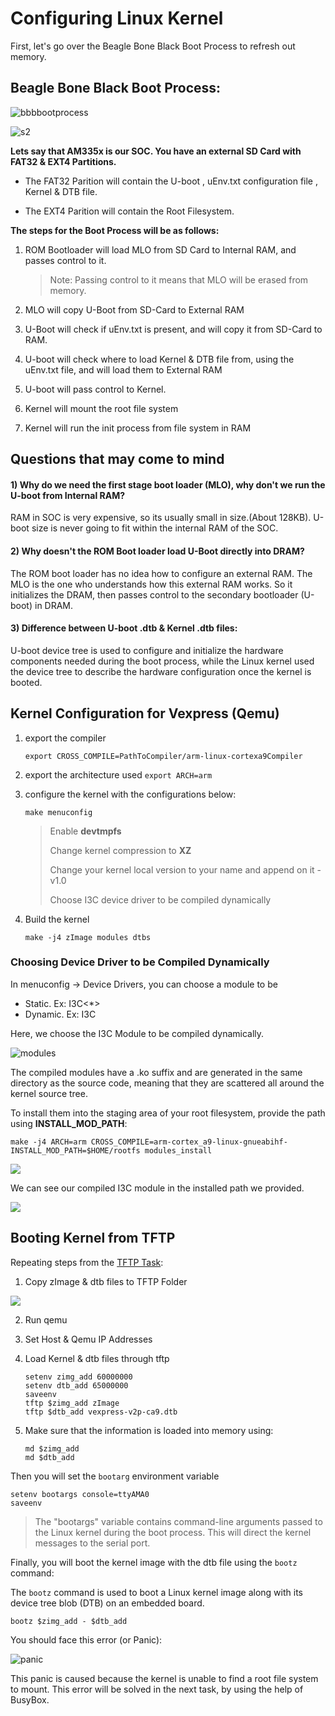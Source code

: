 # Configuring Linux Kernel

First, let's go over the Beagle Bone Black Boot Process to refresh out memory.



## Beagle Bone Black Boot Process:

![bbbbootprocess](README.assets/bbbbootprocess-1708977274393-3.jpg)



![s2](README.assets/s2-1708977396160-5.png)



**Lets say that AM335x is our SOC. You have an external SD Card with FAT32 & EXT4 Partitions.** 

- The FAT32 Parition will contain the U-boot , uEnv.txt configuration file , Kernel & DTB file. 

- The EXT4 Parition will contain the Root Filesystem.

  

**The steps for the Boot Process will be as follows:**

1) ROM Bootloader will load MLO from SD Card to Internal RAM, and passes control to it.

   > Note: Passing control to it means that MLO will be erased from memory. 

2) MLO will copy U-Boot from SD-Card to External RAM

3) U-Boot will check if uEnv.txt is present, and will copy it from SD-Card to RAM.

4) U-boot will check where to load Kernel & DTB file from, using the uEnv.txt file, and will load them to External RAM
5) U-boot will pass control to Kernel.

5) Kernel will mount the root file system

6) Kernel will run the init process from file system in RAM

   

## Questions that may come to mind

#### 1) Why do we need the first stage boot loader (MLO), why don't we run the U-boot from Internal RAM?

RAM in SOC is very expensive, so its usually small in size.(About 128KB). U-boot size is never going to fit within the internal RAM of the SOC. 

#### 2) Why doesn't the ROM Boot loader load U-Boot directly into DRAM?

The ROM boot loader has no idea how to configure an external RAM. The MLO is the one who understands how this external RAM works. So it initializes the DRAM, then passes control to the secondary bootloader (U-boot) in DRAM.

#### 3) Difference between U-boot .dtb & Kernel .dtb files:

U-boot device tree  is used to configure and initialize the hardware components needed  during the boot process, while the Linux kernel used the device tree to  describe the hardware configuration once the kernel is booted.



## Kernel Configuration for Vexpress (Qemu)

1. export the compiler

   `export CROSS_COMPILE=PathToCompiler/arm-linux-cortexa9Compiler`

2. export the architecture used
   `export ARCH=arm` 

3. configure the kernel with the configurations below:

   `make menuconfig`

   > Enable **devtmpfs**
   >
   > Change kernel compression to **XZ**
   >
   > Change your kernel local version to your name and append on it -v1.0
   >
   > Choose I3C device driver to be compiled dynamically 

4. Build the kernel 

   `make -j4 zImage modules dtbs`



### Choosing Device Driver to be Compiled Dynamically

In menuconfig -> Device Drivers, you can choose a module to be

- Static. Ex: I3C<*>
- Dynamic. Ex: I3C<M>

Here, we choose the I3C Module to be compiled dynamically.

![modules](README.assets/modules.png)

The compiled modules have a .ko suffix and are generated  in the same directory as the source code, meaning that they are  scattered all around the kernel source tree.

To install them into the staging area of your root  filesystem, provide the path using **INSTALL_MOD_PATH**:

```
make -j4 ARCH=arm CROSS_COMPILE=arm-cortex_a9-linux-gnueabihf- INSTALL_MOD_PATH=$HOME/rootfs modules_install
```

![](/home/yasmin/Embedded_Linux/EmbeddedLinux/05.Configuring_Kernel/README.assets/mod.png)

We can see our compiled I3C module in the installed path we provided.

![](README.assets/i3c-1708980517662-13.png)



## Booting Kernel from TFTP

Repeating steps from the [TFTP Task](https://github.com/yasminehelmy2001/Embedded_Linux/tree/master/EmbeddedLinux/TFTP_Task):

1) Copy zImage & dtb files to TFTP Folder

![](README.assets/ss.png)



2) Run qemu 

3) Set Host & Qemu IP Addresses 

4) Load Kernel & dtb files through tftp

   ```
   setenv zimg_add 60000000
   setenv dtb_add 65000000
   saveenv
   tftp $zimg_add zImage
   tftp $dtb_add vexpress-v2p-ca9.dtb
   ```

5. Make sure that the information is loaded into memory using:

   ```
   md $zimg_add
   md $dtb_add
   ```

Then you will set the `bootarg` environment variable

```
setenv bootargs console=ttyAMA0 
saveenv
```

> The "bootargs" variable contains command-line arguments passed to the Linux kernel during the boot process. This will direct the kernel messages to the serial port.

Finally, you will boot the kernel image with the dtb file using the `bootz` command:

The `bootz` command is used to boot a Linux kernel image along with its device tree blob (DTB) on an embedded board.

```
bootz $zimg_add - $dtb_add
```

You should face this error (or Panic):

![panic](README.assets/panic.png)

This panic is caused because the kernel is unable to find a root file system to mount. This error will be solved in the next task, by using the help of BusyBox.